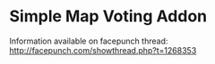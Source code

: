 Simple Map Voting Addon
=======================

Information available on facepunch thread: http://facepunch.com/showthread.php?t=1268353

